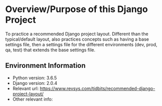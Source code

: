 # Overview/Purpose of this Django Project
To practice a recommended Django project layout. Different than the typical/default layout, also practices concepts such as having a base settings file, then a settings file for the different environments (dev, prod, qa, test) that extends the base settings file.


## Environment Information
* Python version: 3.6.5
* Django version: 2.0.4
* Relevant url: https://www.revsys.com/tidbits/recommended-django-project-layout/
* Other relevant info:
